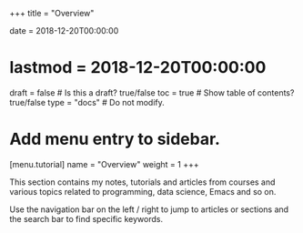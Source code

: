 +++
title = "Overview"

date = 2018-12-20T00:00:00
# lastmod = 2018-12-20T00:00:00

draft = false  # Is this a draft? true/false
toc = true  # Show table of contents? true/false
type = "docs"  # Do not modify.

# Add menu entry to sidebar.
[menu.tutorial]
  name = "Overview"
  weight = 1
+++

This section contains my notes, tutorials and articles from courses and various topics related to programming, data science, Emacs and so on.

Use the navigation bar on the left / right to jump to articles or sections and the  search bar to find specific keywords.
